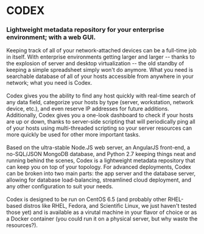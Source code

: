 <h1>CODEX</h1>
<h3>Lightweight metadata repository for your enterprise environment; with a web GUI.</h3>
Keeping track of all of your network-attached devices can be a full-time job in itself. With enterprise environments getting larger and larger -- thanks to the explosion of server and desktop virtualization -- the old standby of keeping a simple spreadsheet simply won't do anymore. What you need is searchable database of all of your hosts accessible from anywhere in your network; what you need is Codex.
<br><br>
Codex gives you the ability to find any host quickly with real-time search of any data field, categorize your hosts by type (server, workstation, network device, etc.), and even reserve IP addresses for future additions. Additionally, Codex gives you a one-look dashboard to check if your hosts are up or down, thanks to server-side scripting that will periodically ping all of your hosts using multi-threaded scripting so your server resources can more quickly be used for other more important tasks.
<br><br>
Based on the ultra-stable Node.JS web server, an AngularJS front-end, a no-SQL/JSON MongoDB database, and Python 2.7 keeping things neat and running behind the scenes, Codex is a lightweight metadata repository that can keep you on top of your topology. For advanced deployments, Codex can be broken into two main parts: the app server and the database server, allowing for database load-balancing, streamlined cloud deployment, and any other configuration to suit your needs.
<br><br>
Codex is designed to be run on CentOS 6.5 (and probably other RHEL-based distros like RHEL, Fedora, and Scientific Linux, we just haven't tested those yet) and is available as a virutal machine in your flavor of choice or as a Docker container (you could run it on a physical server, but why waste the resources?). 


